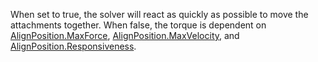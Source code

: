 When set to true, the solver will react as quickly as possible to move the attachments together. When false, the torque is dependent on [AlignPosition.MaxForce](https://developer.roblox.com/api-reference/property/AlignPosition/MaxForce), [AlignPosition.MaxVelocity](https://developer.roblox.com/api-reference/property/AlignPosition/MaxVelocity), and [AlignPosition.Responsiveness](https://developer.roblox.com/api-reference/property/AlignPosition/Responsiveness).